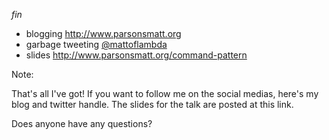 _fin_

- blogging http://www.parsonsmatt.org
- garbage tweeting [@mattoflambda](https://twitter.com/mattoflambda)
- slides http://www.parsonsmatt.org/command-pattern

Note:

That's all I've got! If you want to follow me on the social medias, here's my blog and twitter handle.
The slides for the talk are posted at this link.

Does anyone have any questions?
